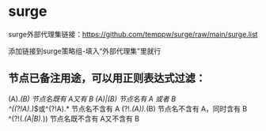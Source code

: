 # surge
surge外部代理集链接：https://github.com/temppw/surge/raw/main/surge.list

添加链接到surge策略组-填入“外部代理集”里就行

## 节点已备注用途，可以用正则表达式过滤：
(A).*(B)             节点名既有 A又有 B 
(A)|(B)              节点名有 A 或者 B   
^((?!A).)*$或^(?!A).*   节点名不含有 A 
(?!.*(A)).*(B)         节点名不含有 A，同时含有 B
^(?!(.*(A|B).*))      节点名既不含有 A又不含有 B
